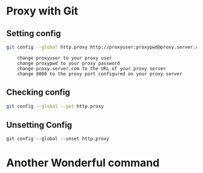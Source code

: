 # Proxy with Git

## Setting config

```bash
git config --global http.proxy http://proxyuser:proxypwd@proxy.server.com:8080
```

        change proxyuser to your proxy user
        change proxypwd to your proxy password
        change proxy.server.com to the URL of your proxy server
        change 8080 to the proxy port configured on your proxy server


## Checking config

```bash
git config --global --get http.proxy
```


## Unsetting Config

```shell
git config --global --unset http.proxy
```


# Another Wonderful command